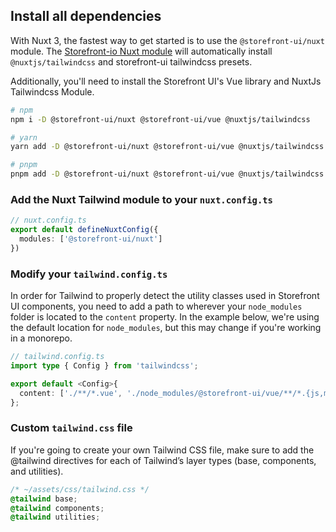 ## Install all dependencies

With Nuxt 3, the fastest way to get started is to use the `@storefront-ui/nuxt` module. The [Storefront-io Nuxt module](https://www.npmjs.com/package/@storefront-ui/nuxt) will automatically install `@nuxtjs/tailwindcss` and storefront-ui tailwindcss presets.

Additionally, you'll need to install the Storefront UI's Vue library and NuxtJs Tailwindcss Module.

```bash
# npm
npm i -D @storefront-ui/nuxt @storefront-ui/vue @nuxtjs/tailwindcss

# yarn
yarn add -D @storefront-ui/nuxt @storefront-ui/vue @nuxtjs/tailwindcss

# pnpm
pnpm add -D @storefront-ui/nuxt @storefront-ui/vue @nuxtjs/tailwindcss
```

### Add the Nuxt Tailwind module to your `nuxt.config.ts`

```ts
// nuxt.config.ts
export default defineNuxtConfig({
  modules: ['@storefront-ui/nuxt']
})
```

### Modify your `tailwind.config.ts`

In order for Tailwind to properly detect the utility classes used in Storefront UI components, you need to add a path to wherever your `node_modules` folder is located to the `content` property. In the example below, we're using the default location for `node_modules`, but this may change if you're working in a monorepo.

```ts
// tailwind.config.ts
import type { Config } from 'tailwindcss';

export default <Config>{
  content: ['./**/*.vue', './node_modules/@storefront-ui/vue/**/*.{js,mjs}'],
};
```

### Custom `tailwind.css` file

If you're going to create your own Tailwind CSS file, make sure to add the @tailwind directives for each of Tailwind’s layer types (base, components, and utilities).

```css
/* ~/assets/css/tailwind.css */
@tailwind base;
@tailwind components;
@tailwind utilities;
```
